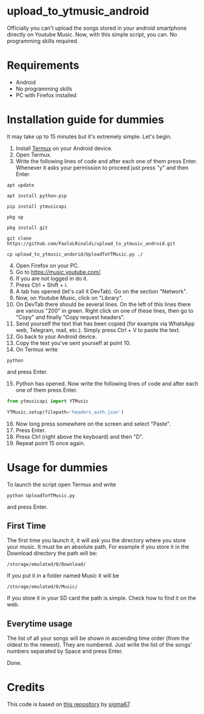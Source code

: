 # upload_to_ytmusic_android
Officially you can't upload the songs stored in your android smartphone directly on Youtube Music.
Now, with this simple script, you can.
No programming skills required.

# Requirements
- Android
- No programming skills
- PC with Firefox installed

# Installation guide for dummies
It may take up to 15 minutes but it's extremely simple.
Let's begin.

1. Install [Termux](https://play.google.com/store/apps/details?id=com.termux&hl=it) on your Android device.
2. Open Termux.
3. Write the following lines of code and after each one of them press Enter. Whenever it asks your permission to proceed just press "y" and then Enter.
```
apt update

apt install python-pip

pip install ytmusicapi

pkg up

pkg install git

git clone https://github.com/PaoloLRinaldi/upload_to_ytmusic_android.git

cp upload_to_ytmusic_andorid/UploadToYTMusic.py ./
```
4. Open Firefox on your PC.
5. Go to https://music.youtube.com/.
6. If you are not logged in do it.
7. Press Ctrl + Shift + i.
8. A tab has opened (let's call it DevTab). Go on the section "Network".
9. Now, on Youtube Music, click on "Library".
10. On DevTab there should be several lines. On the left of this lines there are various "200" in green. Right click on one of these lines, then go to "Copy" and finally "Copy request headers".
11. Send yourself the text that has been copied (for example via WhatsApp web, Telegram, mail, etc.). Simply press Ctrl + V to paste the text.
12. Go back to your Android device.
13. Copy the text you've sent yourself at point 10.
14. On Termux write
```
python
```
and press Enter.

15. Python has opened. Now write the following lines of code and after each one of them press Enter.
```python
from ytmusicapi import YTMusic

YTMusic.setup(filepath='headers_auth.json')
```
16. Now long press somewhere on the screen and select "Paste".
17. Press Enter.
18. Press Ctrl (right above the keyboard) and then "D".
19. Repeat point 15 once again.

# Usage for dummies
To launch the script open Termux and write
```
python UploadToYTMusic.py
```
and press Enter.

## First Time
The first time you launch it, it will ask you the directory where you store your music. It must be an absolute path.
For example if you store it in the Download directory the path will be:
```
/storage/emulated/0/Download/
```
If you put it in a folder named Music it will be
```
/storage/emulated/0/Music/
```
If you store it in your SD card the path is simple. Check how to find it on the web.

## Everytime usage
The list of all your songs will be shown in ascending time order (from the oldest to the newest).
They are numbered. Just write the list of the songs' numbers separated by Space and press Enter.

Done.

# Credits
This code is based on [this repository](https://github.com/sigma67/ytmusicapi.git) by [sigma67](https://github.com/sigma67).
